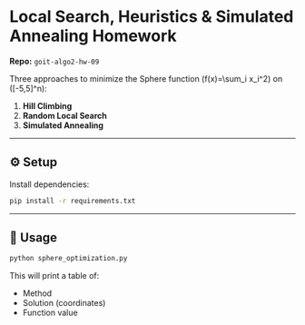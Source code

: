 # Local Search, Heuristics & Simulated Annealing Homework 
**Repo:** `goit-algo2-hw-09`

Three approaches to minimize the Sphere function \(f(x)=\sum_i x_i^2\) on \([-5,5]^n\):

1. **Hill Climbing**  
2. **Random Local Search**  
3. **Simulated Annealing**  

---

## ⚙️ Setup

Install dependencies:

```bash
pip install -r requirements.txt
```

---

## 🔨 Usage

```bash
python sphere_optimization.py
```

This will print a table of:

- Method
- Solution (coordinates)
- Function value
